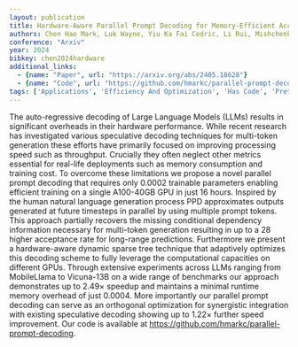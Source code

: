 ```yaml
---
layout: publication
title: Hardware-Aware Parallel Prompt Decoding for Memory-Efficient Acceleration of LLM Inference
authors: Chen Hao Mark, Luk Wayne, Yiu Ka Fai Cedric, Li Rui, Mishchenko Konstantin, Venieris Stylianos I., Fan Hongxiang
conference: "Arxiv"
year: 2024
bibkey: chen2024hardware
additional_links:
  - {name: "Paper", url: "https://arxiv.org/abs/2405.18628"}
  - {name: "Code", url: "https://github.com/hmarkc/parallel-prompt-decoding"}
tags: ['Applications', 'Efficiency And Optimization', 'Has Code', 'Pretraining Methods', 'Prompting', 'RAG', 'Training Techniques']
---
```

The auto-regressive decoding of Large Language Models (LLMs) results in significant overheads in their hardware performance. While recent research has investigated various speculative decoding techniques for multi-token generation these efforts have primarily focused on improving processing speed such as throughput. Crucially they often neglect other metrics essential for real-life deployments such as memory consumption and training cost. To overcome these limitations we propose a novel parallel prompt decoding that requires only 0.0002 trainable parameters enabling efficient training on a single A100-40GB GPU in just 16 hours. Inspired by the human natural language generation process PPD approximates outputs generated at future timesteps in parallel by using multiple prompt tokens. This approach partially recovers the missing conditional dependency information necessary for multi-token generation resulting in up to a 28 higher acceptance rate for long-range predictions. Furthermore we present a hardware-aware dynamic sparse tree technique that adaptively optimizes this decoding scheme to fully leverage the computational capacities on different GPUs. Through extensive experiments across LLMs ranging from MobileLlama to Vicuna-13B on a wide range of benchmarks our approach demonstrates up to 2.49× speedup and maintains a minimal runtime memory overhead of just 0.0004. More importantly our parallel prompt decoding can serve as an orthogonal optimization for synergistic integration with existing speculative decoding showing up to 1.22× further speed improvement. Our code is available at https://github.com/hmarkc/parallel-prompt-decoding.
